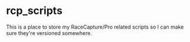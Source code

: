 # rcp_scripts
This is a place to store my RaceCapture/Pro related scripts so I can make sure they're versioned somewhere.
